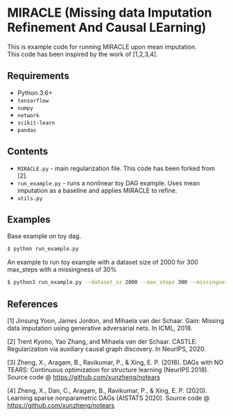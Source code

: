 # MIRACLE (Missing data Imputation Refinement And Causal LEarning)

This is example code for running MIRACLE upon mean imputation.  
This code has been inspired by the work of [1,2,3,4].


## Requirements 

- Python 3.6+
- `tensorflow`
- `numpy`
- `network`
- `scikit-learn`
- `pandas`

## Contents

- `MIRACLE.py` - main regularization file. This code has been forked from [2].
- `run_example.py` - runs a nonlinear toy DAG example.  Uses mean imputation as a baseline and applies MIRACLE to refine. 
- `utils.py` 

## Examples

Base example on toy dag.
```bash
$ python run_example.py
```

An example to run toy example with a dataset size of 2000 for 300 max_steps with a missingness of 30%
```bash
$ python3 run_example.py --dataset_sz 2000 --max_steps 300 --missingness 0.3
```

## References

[1] Jinsung Yoon, James Jordon, and Mihaela van der Schaar. Gain: Missing data imputation using generative adversarial nets. In ICML, 2018.

[2] Trent Kyono, Yao Zhang, and Mihaela van der Schaar. CASTLE: Regularization via auxiliary causal graph discovery. In NeurIPS, 2020.

[3] Zheng, X., Aragam, B., Ravikumar, P., & Xing, E. P. (2018). DAGs with NO TEARS: Continuous optimization for structure learning (NeurIPS 2018). Source code @ https://github.com/xunzheng/notears

[4] Zheng, X., Dan, C., Aragam, B., Ravikumar, P., & Xing, E. P. (2020). Learning sparse nonparametric DAGs (AISTATS 2020). Source code @ https://github.com/xunzheng/notears